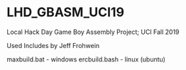 # LHD_GBASM_UCI19
Local Hack Day Game Boy Assembly Project; UCI Fall 2019

Used Includes by Jeff Frohwein

maxbuild.bat - windows
ercbuild.bash - linux (ubuntu)
